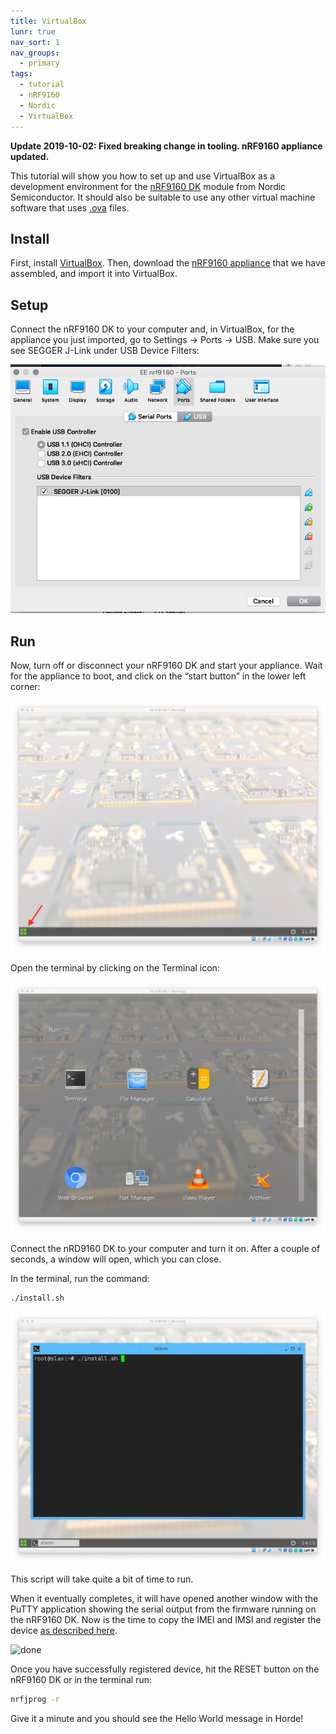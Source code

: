 ```yaml
---
title: VirtualBox
lunr: true
nav_sort: 1
nav_groups:
  - primary
tags:
  - tutorial
  - nRF9160
  - Nordic
  - VirtualBox
---
```


**Update 2019-10-02: Fixed breaking change in tooling. nRF9160 appliance updated.**

This tutorial will show you how to set up and use VirtualBox as a development environment for the [nRF9160 DK][1] module from Nordic Semiconductor.  It should also be suitable to use any other virtual machine software that uses [.ova](https://en.wikipedia.org/wiki/Open_Virtualization_Format) files.

## Install

First, install [VirtualBox](https://www.virtualbox.org/).  Then, download the [nRF9160 appliance](http://resources.exploratory.engineering/eeNRF9160_v1.1.ova) that we have assembled, and import it into VirtualBox.

## Setup

Connect the nRF9160 DK to your computer and, in VirtualBox, for the appliance you just imported, go to Settings -> Ports -> USB.  Make sure you see SEGGER J-Link under USB Device Filters:

![USB Ports](usb-ports.png)

## Run

Now, turn off or disconnect your nRF9160 DK and start your appliance.  Wait for the appliance to boot, and click on the “start button” in the lower left corner:

![Start Button](start-button.png)

Open the terminal by clicking on the Terminal icon:

![Terminal](terminal.png)

Connect the nRD9160 DK to your computer and turn it on.  After a couple of seconds, a window will open, which you can close.

In the terminal, run the command:

```sh
./install.sh
```

![Script](script.png)

This script will take quite a bit of time to run.

When it eventually completes, it will have opened another window with the PuTTY application showing the serial output from the firmware running on the nRF9160 DK.  Now is the time to copy the IMEI and IMSI and register the device [as described here](../getting-started.html).

![done](done.png)

Once you have successfully registered device, hit the RESET button on the nRF9160 DK or in the terminal run:

```sh
nrfjprog -r
```

Give it a minute and you should see the Hello World message in Horde!


[1]: https://shop.exploratory.engineering/collections/nb-iot/products/nrf9160-dev-kit
